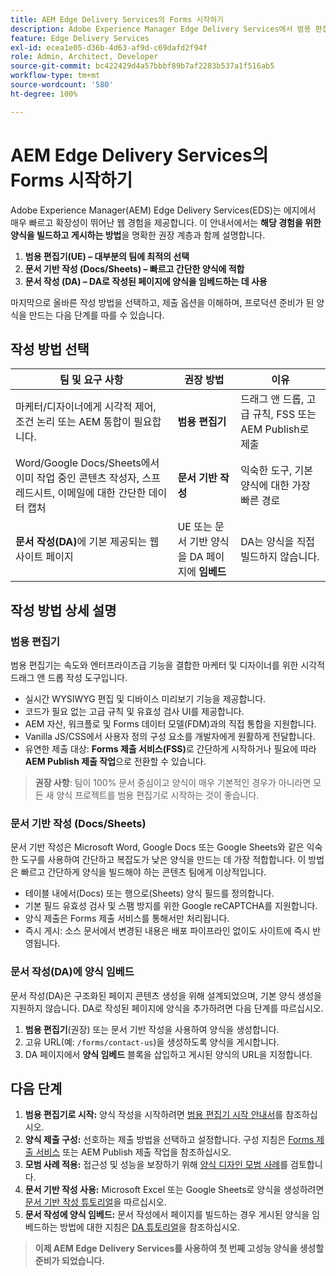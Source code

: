 ```yaml
---
title: AEM Edge Delivery Services의 Forms 시작하기
description: Adobe Experience Manager Edge Delivery Services에서 범용 편집기 작성 접근 방식에 중점을 두고 고성능 양식을 생성하고 전달하는 방법에 대해 알아봅니다.
feature: Edge Delivery Services
exl-id: ecea1e05-d36b-4d63-af9d-c69dafd2f94f
role: Admin, Architect, Developer
source-git-commit: bc422429d4a57bbbf89b7af2283b537a1f516ab5
workflow-type: tm+mt
source-wordcount: '580'
ht-degree: 100%

---
```



# AEM Edge Delivery Services의 Forms 시작하기

<!--
<span class="preview"> This is a pre-release feature available through our <a href="https://experienceleague.adobe.com/docs/experience-manager-cloud-service/content/release-notes/prerelease.html?lang=ko#new-features">pre-release channel</a>. </span>
-->

Adobe Experience Manager(AEM) Edge Delivery Services(EDS)는 에지에서 매우 빠르고 확장성이 뛰어난 웹 경험을 제공합니다. 이 안내서에서는 **해당 경험을 위한 양식을 빌드하고 게시하는 방법**&#x200B;을 명확한 권장 계층과 함께 설명합니다.

1. **범용 편집기(UE) – 대부분의 팀에 최적의 선택**
2. **문서 기반 작성 (Docs/Sheets) – 빠르고 간단한 양식에 적합**
3. **문서 작성 (DA) – DA로 작성된 페이지에 양식을 임베드하는 데 사용**

마지막으로 올바른 작성 방법을 선택하고, 제출 옵션을 이해하며, 프로덕션 준비가 된 양식을 만드는 다음 단계를 따를 수 있습니다.



## 작성 방법 선택

| 팀 및 요구 사항 | 권장 방법 | 이유 |
|--------------------|--------------------|-----|
| 마케터/디자이너에게 시각적 제어, 조건 논리 또는 AEM 통합이 필요합니다. | **범용 편집기** | 드래그 앤 드롭, 고급 규칙, FSS 또는 AEM Publish로 제출 |
| Word/Google Docs/Sheets에서 이미 작업 중인 콘텐츠 작성자, 스프레드시트, 이메일에 대한 간단한 데이터 캡처 | **문서 기반 작성** | 익숙한 도구, 기본 양식에 대한 가장 빠른 경로 |
| **문서 작성(DA)**&#x200B;에 기본 제공되는 웹 사이트 페이지 | UE 또는 문서 기반 양식을 DA 페이지에 **임베드** | DA는 양식을 직접 빌드하지 않습니다. |


## 작성 방법 상세 설명

### 범용 편집기

범용 편집기는 속도와 엔터프라이즈급 기능을 결합한 마케터 및 디자이너를 위한 시각적 드래그 앤 드롭 작성 도구입니다.

- 실시간 WYSIWYG 편집 및 디바이스 미리보기 기능을 제공합니다.
- 코드가 필요 없는 고급 규칙 및 유효성 검사 UI를 제공합니다.
- AEM 자산, 워크플로 및 Forms 데이터 모델(FDM)과의 직접 통합을 지원합니다.
- Vanilla JS/CSS에서 사용자 정의 구성 요소를 개발자에게 원활하게 전달합니다.
- 유연한 제출 대상: **Forms 제출 서비스(FSS)**&#x200B;로 간단하게 시작하거나 필요에 따라 **AEM Publish 제출 작업**&#x200B;으로 전환할 수 있습니다.

> **권장 사항**: 팀이 100% 문서 중심이고 양식이 매우 기본적인 경우가 아니라면 모든 새 양식 프로젝트를 범용 편집기로 시작하는 것이 좋습니다.


### 문서 기반 작성 (Docs/Sheets)

문서 기반 작성은 Microsoft Word, Google Docs 또는 Google Sheets와 같은 익숙한 도구를 사용하여 간단하고 복잡도가 낮은 양식을 만드는 데 가장 적합합니다. 이 방법은 빠르고 간단하게 양식을 빌드해야 하는 콘텐츠 팀에게 이상적입니다.

- 테이블 내에서(Docs) 또는 행으로(Sheets) 양식 필드를 정의합니다.
- 기본 필드 유효성 검사 및 스팸 방지를 위한 Google reCAPTCHA를 지원합니다.
- 양식 제출은 Forms 제출 서비스를 통해서만 처리됩니다.
- 즉시 게시: 소스 문서에서 변경된 내용은 배포 파이프라인 없이도 사이트에 즉시 반영됩니다.


### 문서 작성(DA)에 양식 임베드

문서 작성(DA)은 구조화된 페이지 콘텐츠 생성을 위해 설계되었으며, 기본 양식 생성을 지원하지 않습니다. DA로 작성된 페이지에 양식을 추가하려면 다음 단계를 따르십시오.

1. **범용 편집기**(권장) 또는 문서 기반 작성을 사용하여 양식을 생성합니다.
2. 고유 URL(예: `/forms/contact-us`)을 생성하도록 양식을 게시합니다.
3. DA 페이지에서 **양식 임베드** 블록을 삽입하고 게시된 양식의 URL을 지정합니다.

<!-- 
## Feature Comparison

| Capability | Universal Editor | Document-Based | Document Authoring |
|------------|-----------------|----------------|--------------------|
| Visual drag-and-drop | ✅ | – | – |
| Advanced rules editor | ✅ | Limited | – |
| Attachments | ✅ | EA | – |
| reCAPTCHA Enterprise | ✅ | ✅ | Depends on embed |
| Submit to spreadsheet/email | ✅ (FSS) | ✅ (FSS) | Via embed |
| Submit to AEM workflows/FDM | ✅ | – | Via UE embed |
| Custom components (JS/CSS) | ✅ | ✅ | Via embed |
| Localization via Sites | ✅ | Manual | Via embed |

-->

## 다음 단계

1. **범용 편집기로 시작:** 양식 작성을 시작하려면 [범용 편집기 시작 안내서](/help/edge/docs/forms/universal-editor/overview-universal-editor-for-edge-delivery-services-for-forms.md)를 참조하십시오.
2. **양식 제출 구성:** 선호하는 제출 방법을 선택하고 설정합니다. 구성 지침은 [Forms 제출 서비스](/help/edge/docs/forms/configure-submission-action-for-eds-forms.md) 또는 AEM Publish 제출 작업을 참조하십시오.
3. **모범 사례 적용:** 접근성 및 성능을 보장하기 위해 [양식 디자인 모범 사례](/help/edge/docs/forms/universal-editor/best-practices-eds-forms.md)를 검토합니다.
4. **문서 기반 작성 사용:** Microsoft Excel 또는 Google Sheets로 양식을 생성하려면 [문서 기반 작성 튜토리얼](/help/edge/docs/forms/tutorial.md)을 따르십시오.
5. **문서 작성에 양식 임베드:** 문서 작성에서 페이지를 빌드하는 경우 게시된 양식을 임베드하는 방법에 대한 지침은 [DA 튜토리얼](https://www.aem.live/developer/da-tutorial)을 참조하십시오.

> **이제 AEM Edge Delivery Services를 사용하여 첫 번째 고성능 양식을 생성할 준비가 되었습니다.**